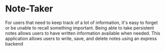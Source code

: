 # Note-Taker

For users that need to keep track of a lot of information, it's easy to forget or be unable to recall something important. Being able to take persistent notes allows users to have written information available when needed. This application allows users to write, save, and delete notes using an express backend

